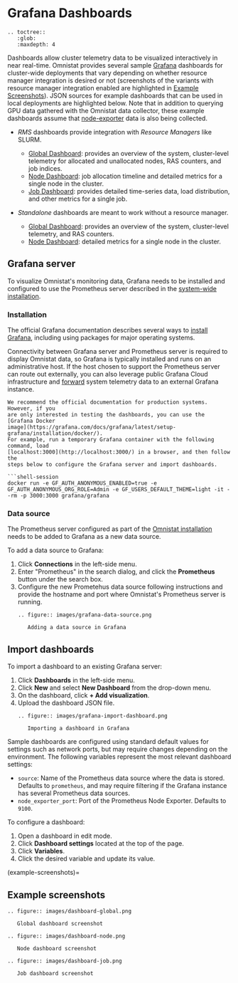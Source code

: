 # Grafana Dashboards

```eval_rst
.. toctree::
   :glob:
   :maxdepth: 4
```

Dashboards allow cluster telemetry data to be visualized interactively in near
real-time. Omnistat provides several sample [Grafana](https://grafana.com/)
dashboards for cluster-wide deployments that vary depending on whether resource
manager integration is desired or not (screenshots of the variants with
resource manager integration enabled are highlighted in [Example
Screenshots](#example-screenshots)). JSON sources for example dashboards that
can be used in local deployments are highlighted below. Note that in addition
to querying GPU data gathered with the Omnistat data collector, these example
dashboards assume that
[node-exporter](https://github.com/prometheus/node_exporter) data is also being
collected.

- *RMS* dashboards provide integration with *Resource Managers* like
  SLURM.
  - [Global Dashboard](https://github.com/ROCm/omnistat/blob/main/grafana/json-models/system/rms-global.json):
    provides an overview of the system, cluster-level telemetry for allocated
    and unallocated nodes, RAS counters, and job indices.
  - [Node Dashboard](https://github.com/ROCm/omnistat/blob/main/grafana/json-models/system/rms-node.json):
    job allocation timeline and detailed metrics for a single node in the
    cluster.
  - [Job Dashboard](https://github.com/ROCm/omnistat/blob/main/grafana/json-models/system/rms-job.json):
    provides detailed time-series data, load distribution, and other metrics for
    a single job.

- *Standalone* dashboards are meant to work without a resource manager.
  - [Global Dashboard](https://github.com/ROCm/omnistat/blob/main/grafana/json-models/system/standalone-global.json):
    provides an overview of the system, cluster-level telemetry, and RAS
    counters.
  - [Node Dashboard](https://github.com/ROCm/omnistat/blob/main/grafana/json-models/system/standalone-node.json):
    detailed metrics for a single node in the cluster.


## Grafana server

To visualize Omnistat's monitoring data, Grafana needs to be installed and
configured to use the Prometheus server described in the [system-wide
installation](installation/system-install).

### Installation

The official Grafana documentation describes several ways to [install
Grafana](https://grafana.com/docs/grafana/latest/setup-grafana/installation/),
including using packages for major operating systems.

Connectivity between Grafana server and Prometheus server is required to
display Omnistat data, so Grafana is typically installed and runs on an
administrative host.  If the host chosen to support the Prometheus server can
route out externally, you can also leverage public Grafana Cloud infrastructure
and
[forward](https://grafana.com/docs/agent/latest/flow/tasks/collect-prometheus-metrics/)
system telemetry data to an external Grafana instance.


```{note}
We recommend the official documentation for production systems. However, if you
are only interested in testing the dashboards, you can use the [Grafana Docker
image](https://grafana.com/docs/grafana/latest/setup-grafana/installation/docker/).
For example, run a temporary Grafana container with the following command, load
[localhost:3000](http://localhost:3000/) in a browser, and then follow the
steps below to configure the Grafana server and import dashboards.

```shell-session
docker run -e GF_AUTH_ANONYMOUS_ENABLED=true -e GF_AUTH_ANONYMOUS_ORG_ROLE=Admin -e GF_USERS_DEFAULT_THEME=light -it --rm -p 3000:3000 grafana/grafana
```

### Data source

The Prometheus server configured as part of the [Omnistat
installation](installation/system-install) needs to be added to Grafana as a
new data source.

To add a data source to Grafana:
1. Click **Connections** in the left-side menu.
2. Enter "Prometheus" in the search dialog, and click the **Prometheus** button
   under the search box.
3. Configure the new Prometehus data source following instructions and provide
   the hostname and port where Omnistat's Prometheus server is running.
   ```eval_rst
   .. figure:: images/grafana-data-source.png

      Adding a data source in Grafana
   ```

## Import dashboards

To import a dashboard to an existing Grafana server:
1. Click **Dashboards** in the left-side menu.
2. Click **New** and select **New Dashboard** from the drop-down menu.
3. On the dashboard, click **+ Add visualization**.
4. Upload the dashboard JSON file.
   ```eval_rst
   .. figure:: images/grafana-import-dashboard.png

      Importing a dashboard in Grafana
   ```

Sample dashboards are configured using standard default values for settings
such as network ports, but may require changes depending on the environment.
The following variables represent the most relevant dashboard settings:
- `source`: Name of the Prometheus data source where the data is stored.
   Defaults to `prometheus`, and may require filtering if the Grafana instance
   has several Prometheus data sources.
- `node_exporter_port`: Port of the Prometheus Node Exporter. Defaults to `9100`.

To configure a dashboard:
1. Open a dashboard in edit mode.
2. Click **Dashboard settings** located at the top of the page.
3. Click **Variables**.
4. Click the desired variable and update its value.

(example-screenshots)=
## Example screenshots

```eval_rst
.. figure:: images/dashboard-global.png

   Global dashboard screenshot
```

```eval_rst
.. figure:: images/dashboard-node.png

   Node dashboard screenshot
```

```eval_rst
.. figure:: images/dashboard-job.png

   Job dashboard screenshot
```
